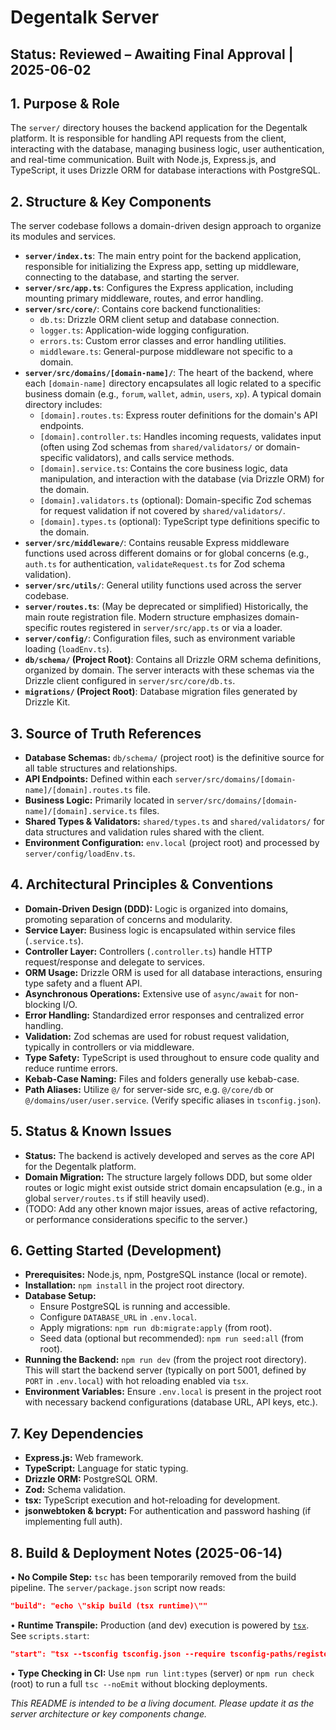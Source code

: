 # Degentalk Server

## Status: Reviewed – Awaiting Final Approval | 2025-06-02

## 1. Purpose & Role

The `server/` directory houses the backend application for the Degentalk platform. It is responsible for handling API requests from the client, interacting with the database, managing business logic, user authentication, and real-time communication. Built with Node.js, Express.js, and TypeScript, it uses Drizzle ORM for database interactions with PostgreSQL.

## 2. Structure & Key Components

The server codebase follows a domain-driven design approach to organize its modules and services.

- **`server/index.ts`**: The main entry point for the backend application, responsible for initializing the Express app, setting up middleware, connecting to the database, and starting the server.
- **`server/src/app.ts`**: Configures the Express application, including mounting primary middleware, routes, and error handling.
- **`server/src/core/`**: Contains core backend functionalities:
  - `db.ts`: Drizzle ORM client setup and database connection.
  - `logger.ts`: Application-wide logging configuration.
  - `errors.ts`: Custom error classes and error handling utilities.
  - `middleware.ts`: General-purpose middleware not specific to a domain.
- **`server/src/domains/[domain-name]/`**: The heart of the backend, where each `[domain-name]` directory encapsulates all logic related to a specific business domain (e.g., `forum`, `wallet`, `admin`, `users`, `xp`). A typical domain directory includes:
  - `[domain].routes.ts`: Express router definitions for the domain's API endpoints.
  - `[domain].controller.ts`: Handles incoming requests, validates input (often using Zod schemas from `shared/validators/` or domain-specific validators), and calls service methods.
  - `[domain].service.ts`: Contains the core business logic, data manipulation, and interaction with the database (via Drizzle ORM) for the domain.
  - `[domain].validators.ts` (optional): Domain-specific Zod schemas for request validation if not covered by `shared/validators/`.
  - `[domain].types.ts` (optional): TypeScript type definitions specific to the domain.
- **`server/src/middleware/`**: Contains reusable Express middleware functions used across different domains or for global concerns (e.g., `auth.ts` for authentication, `validateRequest.ts` for Zod schema validation).
- **`server/src/utils/`**: General utility functions used across the server codebase.
- **`server/routes.ts`**: (May be deprecated or simplified) Historically, the main route registration file. Modern structure emphasizes domain-specific routes registered in `server/src/app.ts` or via a loader.
- **`server/config/`**: Configuration files, such as environment variable loading (`loadEnv.ts`).
- **`db/schema/` (Project Root)**: Contains all Drizzle ORM schema definitions, organized by domain. The server interacts with these schemas via the Drizzle client configured in `server/src/core/db.ts`.
- **`migrations/` (Project Root)**: Database migration files generated by Drizzle Kit.

## 3. Source of Truth References

- **Database Schemas:** `db/schema/` (project root) is the definitive source for all table structures and relationships.
- **API Endpoints:** Defined within each `server/src/domains/[domain-name]/[domain].routes.ts` file.
- **Business Logic:** Primarily located in `server/src/domains/[domain-name]/[domain].service.ts` files.
- **Shared Types & Validators:** `shared/types.ts` and `shared/validators/` for data structures and validation rules shared with the client.
- **Environment Configuration:** `env.local` (project root) and processed by `server/config/loadEnv.ts`.

## 4. Architectural Principles & Conventions

- **Domain-Driven Design (DDD):** Logic is organized into domains, promoting separation of concerns and modularity.
- **Service Layer:** Business logic is encapsulated within service files (`.service.ts`).
- **Controller Layer:** Controllers (`.controller.ts`) handle HTTP request/response and delegate to services.
- **ORM Usage:** Drizzle ORM is used for all database interactions, ensuring type safety and a fluent API.
- **Asynchronous Operations:** Extensive use of `async/await` for non-blocking I/O.
- **Error Handling:** Standardized error responses and centralized error handling.
- **Validation:** Zod schemas are used for robust request validation, typically in controllers or via middleware.
- **Type Safety:** TypeScript is used throughout to ensure code quality and reduce runtime errors.
- **Kebab-Case Naming:** Files and folders generally use kebab-case.
- **Path Aliases:** Utilize `@/` for server-side src, e.g. `@/core/db` or `@/domains/user/user.service`. (Verify specific aliases in `tsconfig.json`).

## 5. Status & Known Issues

- **Status:** The backend is actively developed and serves as the core API for the Degentalk platform.
- **Domain Migration:** The structure largely follows DDD, but some older routes or logic might exist outside strict domain encapsulation (e.g., in a global `server/routes.ts` if still heavily used).
- (TODO: Add any other known major issues, areas of active refactoring, or performance considerations specific to the server.)

## 6. Getting Started (Development)

- **Prerequisites:** Node.js, npm, PostgreSQL instance (local or remote).
- **Installation:** `npm install` in the project root directory.
- **Database Setup:**
  - Ensure PostgreSQL is running and accessible.
  - Configure `DATABASE_URL` in `.env.local`.
  - Apply migrations: `npm run db:migrate:apply` (from root).
  - Seed data (optional but recommended): `npm run seed:all` (from root).
- **Running the Backend:** `npm run dev` (from the project root directory). This will start the backend server (typically on port 5001, defined by `PORT` in `.env.local`) with hot reloading enabled via `tsx`.
- **Environment Variables:** Ensure `.env.local` is present in the project root with necessary backend configurations (database URL, API keys, etc.).

## 7. Key Dependencies

- **Express.js:** Web framework.
- **TypeScript:** Language for static typing.
- **Drizzle ORM:** PostgreSQL ORM.
- **Zod:** Schema validation.
- **tsx:** TypeScript execution and hot-reloading for development.
- **jsonwebtoken & bcrypt:** For authentication and password hashing (if implementing full auth).

## 8. Build & Deployment Notes (2025-06-14)

• **No Compile Step:** `tsc` has been temporarily removed from the build pipeline.  The `server/package.json` script now reads:

```json
"build": "echo \"skip build (tsx runtime)\""
```

• **Runtime Transpile:** Production (and dev) execution is powered by [`tsx`](https://github.com/esbuild/tsx).  See `scripts.start`:

```json
"start": "tsx --tsconfig tsconfig.json --require tsconfig-paths/register index.ts"
```

• **Type Checking in CI:** Use `npm run lint:types` (server) or `npm run check` (root) to run a full `tsc --noEmit` without blocking deployments.

_This README is intended to be a living document. Please update it as the server architecture or key components change._
